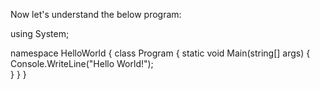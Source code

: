 Now let's understand the below program:


using System;

namespace HelloWorld
{
  class Program
  {
    static void Main(string[] args)
    {
      Console.WriteLine("Hello World!");    
    }
  }
}
